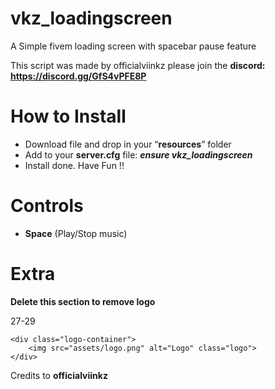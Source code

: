 # vkz_loadingscreen
A Simple fivem loading screen with spacebar pause feature

This script was made by officialviinkz please join the **discord: https://discord.gg/GfS4vPFE8P**

# How to Install
- Download file and drop in your “**resources**” folder
- Add to your **server.cfg** file:  ***ensure vkz_loadingscreen***
- Install done. Have Fun !!

# Controls
- **Space** (Play/Stop music)

# Extra
**Delete this section to remove logo**

27-29
```
<div class="logo-container">
    <img src="assets/logo.png" alt="Logo" class="logo">
</div>
```
Credits to **officialviinkz**
